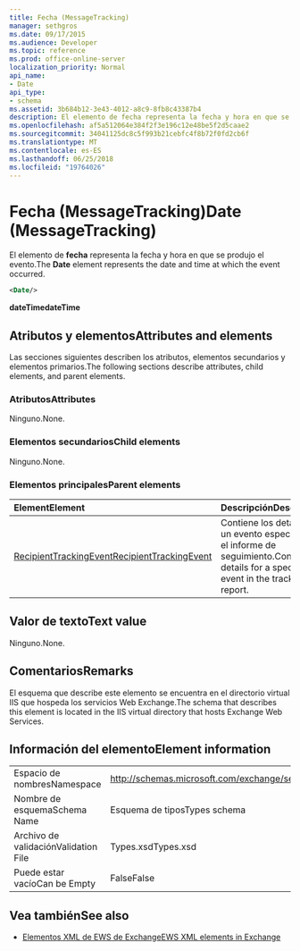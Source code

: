 ```yaml
---
title: Fecha (MessageTracking)
manager: sethgros
ms.date: 09/17/2015
ms.audience: Developer
ms.topic: reference
ms.prod: office-online-server
localization_priority: Normal
api_name:
- Date
api_type:
- schema
ms.assetid: 3b684b12-3e43-4012-a8c9-8fb8c43387b4
description: El elemento de fecha representa la fecha y hora en que se produjo el evento.
ms.openlocfilehash: af5a512064e384f2f3e196c12e48be5f2d5caae2
ms.sourcegitcommit: 34041125dc8c5f993b21cebfc4f8b72f0fd2cb6f
ms.translationtype: MT
ms.contentlocale: es-ES
ms.lasthandoff: 06/25/2018
ms.locfileid: "19764026"
---
```

# <a name="date-messagetracking"></a><span data-ttu-id="4422e-103">Fecha (MessageTracking)</span><span class="sxs-lookup"><span data-stu-id="4422e-103">Date (MessageTracking)</span></span>

<span data-ttu-id="4422e-104">El elemento de **fecha** representa la fecha y hora en que se produjo el evento.</span><span class="sxs-lookup"><span data-stu-id="4422e-104">The **Date** element represents the date and time at which the event occurred.</span></span> 
  
```XML
<Date/>
```

 <span data-ttu-id="4422e-105">**dateTime**</span><span class="sxs-lookup"><span data-stu-id="4422e-105">**dateTime**</span></span>
## <a name="attributes-and-elements"></a><span data-ttu-id="4422e-106">Atributos y elementos</span><span class="sxs-lookup"><span data-stu-id="4422e-106">Attributes and elements</span></span>

<span data-ttu-id="4422e-107">Las secciones siguientes describen los atributos, elementos secundarios y elementos primarios.</span><span class="sxs-lookup"><span data-stu-id="4422e-107">The following sections describe attributes, child elements, and parent elements.</span></span>
  
### <a name="attributes"></a><span data-ttu-id="4422e-108">Atributos</span><span class="sxs-lookup"><span data-stu-id="4422e-108">Attributes</span></span>

<span data-ttu-id="4422e-109">Ninguno.</span><span class="sxs-lookup"><span data-stu-id="4422e-109">None.</span></span>
  
### <a name="child-elements"></a><span data-ttu-id="4422e-110">Elementos secundarios</span><span class="sxs-lookup"><span data-stu-id="4422e-110">Child elements</span></span>

<span data-ttu-id="4422e-111">Ninguno.</span><span class="sxs-lookup"><span data-stu-id="4422e-111">None.</span></span>
  
### <a name="parent-elements"></a><span data-ttu-id="4422e-112">Elementos principales</span><span class="sxs-lookup"><span data-stu-id="4422e-112">Parent elements</span></span>

|<span data-ttu-id="4422e-113">**Element**</span><span class="sxs-lookup"><span data-stu-id="4422e-113">**Element**</span></span>|<span data-ttu-id="4422e-114">**Descripción**</span><span class="sxs-lookup"><span data-stu-id="4422e-114">**Description**</span></span>|
|:-----|:-----|
|[<span data-ttu-id="4422e-115">RecipientTrackingEvent</span><span class="sxs-lookup"><span data-stu-id="4422e-115">RecipientTrackingEvent</span></span>](recipienttrackingevent.md) <br/> |<span data-ttu-id="4422e-116">Contiene los detalles de un evento específico en el informe de seguimiento.</span><span class="sxs-lookup"><span data-stu-id="4422e-116">Contains details for a specific event in the tracking report.</span></span>  <br/> |
   
## <a name="text-value"></a><span data-ttu-id="4422e-117">Valor de texto</span><span class="sxs-lookup"><span data-stu-id="4422e-117">Text value</span></span>

<span data-ttu-id="4422e-118">Ninguno.</span><span class="sxs-lookup"><span data-stu-id="4422e-118">None.</span></span>
  
## <a name="remarks"></a><span data-ttu-id="4422e-119">Comentarios</span><span class="sxs-lookup"><span data-stu-id="4422e-119">Remarks</span></span>

<span data-ttu-id="4422e-120">El esquema que describe este elemento se encuentra en el directorio virtual IIS que hospeda los servicios Web Exchange.</span><span class="sxs-lookup"><span data-stu-id="4422e-120">The schema that describes this element is located in the IIS virtual directory that hosts Exchange Web Services.</span></span>
  
## <a name="element-information"></a><span data-ttu-id="4422e-121">Información del elemento</span><span class="sxs-lookup"><span data-stu-id="4422e-121">Element information</span></span>

|||
|:-----|:-----|
|<span data-ttu-id="4422e-122">Espacio de nombres</span><span class="sxs-lookup"><span data-stu-id="4422e-122">Namespace</span></span>  <br/> |http://schemas.microsoft.com/exchange/services/2006/types  <br/> |
|<span data-ttu-id="4422e-123">Nombre de esquema</span><span class="sxs-lookup"><span data-stu-id="4422e-123">Schema Name</span></span>  <br/> |<span data-ttu-id="4422e-124">Esquema de tipos</span><span class="sxs-lookup"><span data-stu-id="4422e-124">Types schema</span></span>  <br/> |
|<span data-ttu-id="4422e-125">Archivo de validación</span><span class="sxs-lookup"><span data-stu-id="4422e-125">Validation File</span></span>  <br/> |<span data-ttu-id="4422e-126">Types.xsd</span><span class="sxs-lookup"><span data-stu-id="4422e-126">Types.xsd</span></span>  <br/> |
|<span data-ttu-id="4422e-127">Puede estar vacío</span><span class="sxs-lookup"><span data-stu-id="4422e-127">Can be Empty</span></span>  <br/> |<span data-ttu-id="4422e-128">False</span><span class="sxs-lookup"><span data-stu-id="4422e-128">False</span></span>  <br/> |
   
## <a name="see-also"></a><span data-ttu-id="4422e-129">Vea también</span><span class="sxs-lookup"><span data-stu-id="4422e-129">See also</span></span>



- [<span data-ttu-id="4422e-130">Elementos XML de EWS de Exchange</span><span class="sxs-lookup"><span data-stu-id="4422e-130">EWS XML elements in Exchange</span></span>](ews-xml-elements-in-exchange.md)

